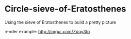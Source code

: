 # Circle-sieve-of-Eratosthenes
Using the sieve of Eratosthenes to build a pretty picture

render example: http://imgur.com/Zdqy3to
